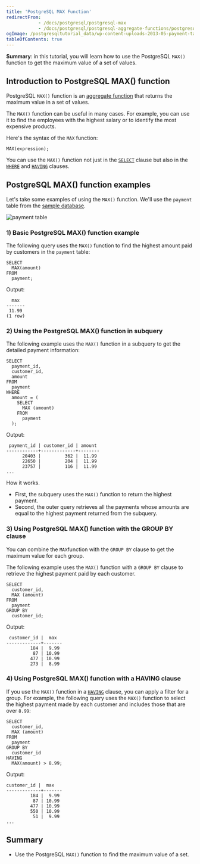 ```yaml
---
title: 'PostgreSQL MAX Function'
redirectFrom:
            - /docs/postgresql/postgresql-max 
            - /docs/postgresql/postgresql-aggregate-functions/postgresql-max-function
ogImage: /postgresqltutorial_data/wp-content-uploads-2013-05-payment-table.png
tableOfContents: true
---
```


**Summary**: in this tutorial, you will learn how to use the PostgreSQL `MAX()` function to get the maximum value of a set of values.

## Introduction to PostgreSQL MAX() function

PostgreSQL `MAX()` function is an [aggregate function](/docs/postgresql/postgresql-aggregate-functions) that returns the maximum value in a set of values.

The `MAX()` function can be useful in many cases. For example, you can use it to find the employees with the highest salary or to identify the most expensive products.

Here's the syntax of the `MAX` function:

```
MAX(expression);
```

You can use the `MAX()` function not just in the [`SELECT`](/docs/postgresql/postgresql-select/) clause but also in the [`WHERE`](https://www.postgresqltutorial.com/postgresql-tutorial/postgresql-where/) and [`HAVING`](https://www.postgresqltutorial.com/postgresql-tutorial/postgresql-having) clauses.

## PostgreSQL MAX() function examples

Let's take some examples of using the `MAX()` function. We'll use the `payment` table from the [sample database](/docs/postgresql/postgresql-getting-started/postgresql-sample-database).

![payment table](/postgresqltutorial_data/wp-content-uploads-2013-05-payment-table.png)

### 1) Basic PostgreSQL MAX() function example

The following query uses the `MAX()` function to find the highest amount paid by customers in the `payment` table:

```
SELECT
  MAX(amount)
FROM
  payment;
```

Output:

```
  max
-------
 11.99
(1 row)
```

### 2) Using the PostgreSQL MAX() function in subquery

The following example uses the `MAX()` function in a subquery to get the detailed payment information:

```
SELECT
  payment_id,
  customer_id,
  amount
FROM
  payment
WHERE
  amount = (
    SELECT
      MAX (amount)
    FROM
      payment
  );
```

Output:

```
 payment_id | customer_id | amount
------------+-------------+--------
      20403 |         362 |  11.99
      22650 |         204 |  11.99
      23757 |         116 |  11.99
...
```

How it works.

- First, the subquery uses the `MAX()` function to return the highest payment.
- Second, the outer query retrieves all the payments whose amounts are equal to the highest payment returned from the subquery.

### 3) Using PostgreSQL MAX() function with the GROUP BY clause

You can combine the `MAX`function with the `GROUP BY` clause to get the maximum value for each group.

The following example uses the `MAX()` function with a `GROUP BY` clause to retrieve the highest payment paid by each customer.

```
SELECT
  customer_id,
  MAX (amount)
FROM
  payment
GROUP BY
  customer_id;
```

Output:

```
 customer_id |  max
-------------+-------
         184 |  9.99
          87 | 10.99
         477 | 10.99
         273 |  8.99
```

### 4) Using PostgreSQL MAX() function with a HAVING clause

If you use the `MAX()` function in a [`HAVING`](/docs/postgresql/postgresql-having) clause, you can apply a filter for a group. For example, the following query uses the `MAX()` function to select the highest payment made by each customer and includes those that are over `8.99`:

```
SELECT
  customer_id,
  MAX (amount)
FROM
  payment
GROUP BY
  customer_id
HAVING
  MAX(amount) > 8.99;
```

Output:

```
customer_id |  max
-------------+-------
         184 |  9.99
          87 | 10.99
         477 | 10.99
         550 | 10.99
          51 |  9.99
...
```

## Summary

- Use the PostgreSQL `MAX()` function to find the maximum value of a set.

